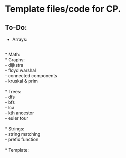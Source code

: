 # Template files/code for CP.<br>

## To-Do:
* Arrays:
 <br>
* Math:
<br>
* Graphs: <br>
	- dijkstra <br>
	- floyd warshal <br>
	- connected components <br>
	- kruskal & prim <br>
<br>
* Trees: <br>
	- dfs <br>
	- bfs <br>
	- lca <br>
	- kth ancestor <br>
	- euler tour <br>
<br>
* Strings: <br>
	- string matching <br>
	- prefix function <br>
<br>
* Template: <br>
<br>
